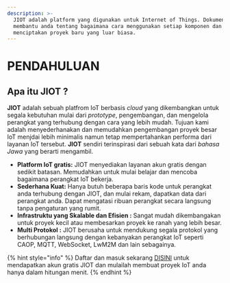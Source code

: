 ```yaml
---
description: >-
  JIOT adalah platform yang digunakan untuk Internet of Things. Dokumentasi ini
  membantu anda tentang bagaimana cara menggunakan setiap komponen dan
  menciptakan proyek baru yang luar biasa.
---
```


# PENDAHULUAN

## Apa itu JIOT ?

**JIOT** adalah sebuah platfrom IoT berbasis _cloud_ yang dikembangkan  untuk segala kebutuhan mulai dari _prototype_, pengembangan, dan mengelola perangkat yang terhubung dengan cara yang lebih mudah. Tujuan kami adalah menyederhanakan dan memudahkan pengembangan proyek besar IoT menjdai lebih minimalis namun tetap mempertahankan performa dari layanan IoT tersebut. **JIOT** sendiri terinspirasi dari sebuah kata dari _bahasa Jawa_ yang berarti mengambil.

* **Platform IoT gratis:** JIOT menyediakan layanan akun gratis dengan sedikit batasan. Memudahkan untuk mulai belajar dan mencoba bagaimana perangkat IoT bekerja.
* **Sederhana Kuat:** Hanya butuh beberapa baris kode untuk perangkat anda terhubung dengan JIOT, dan mulai rekam, dapatkan data dari perangkat anda. Dapat mengatasi ribuan perangkat secara langsung tanpa pengaturan yang rumit.
* **Infrastruktu yang Skalable dan Efisien :** Sangat mudah dikembangakan untuk proyek kecil atau membesarkan proyek ke ranah yang lebih besar.
* **Multi Protokol :** JIOT berusaha untuk mendukung segala protokol yang berhubungan langsung dengan kebanyakan perangkat IoT seperti CAOP, MQTT, WebSocket, LwM2M dan lain sebagainya.

{% hint style="info" %}
Daftar dan masuk sekarang [DISINI](https://jiot.egrotek.id) untuk mendapatkan akun gratis JIOT dan mulailah membuat proyek IoT anda hanya dalam hitungan menit.
{% endhint %}

